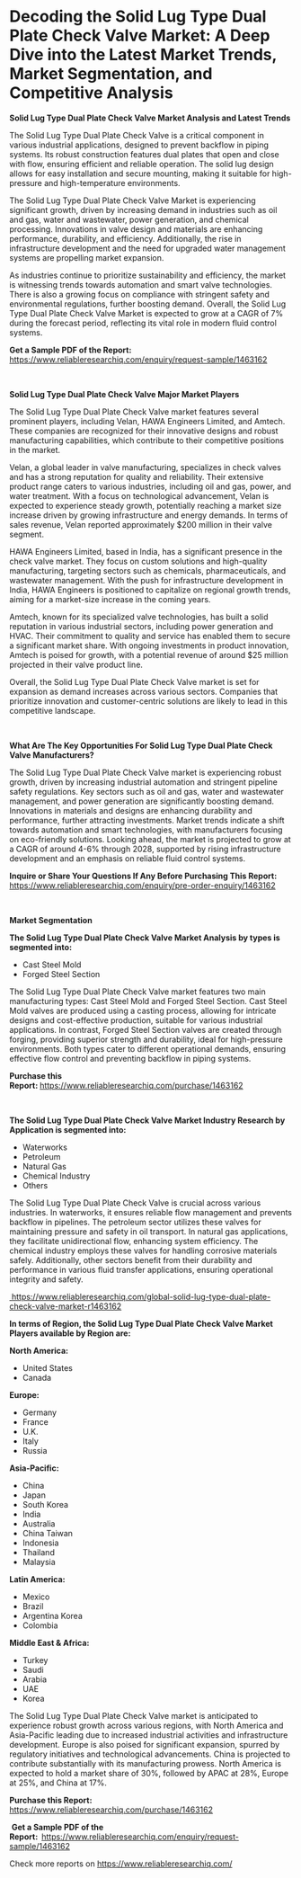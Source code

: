 <p><h1>Decoding the Solid Lug Type Dual Plate Check Valve Market: A Deep Dive into the Latest Market Trends, Market Segmentation, and Competitive Analysis</h1></p><p><strong>Solid Lug Type Dual Plate Check Valve Market Analysis and Latest Trends</strong></p>
<p><p>The Solid Lug Type Dual Plate Check Valve is a critical component in various industrial applications, designed to prevent backflow in piping systems. Its robust construction features dual plates that open and close with flow, ensuring efficient and reliable operation. The solid lug design allows for easy installation and secure mounting, making it suitable for high-pressure and high-temperature environments.</p><p>The Solid Lug Type Dual Plate Check Valve Market is experiencing significant growth, driven by increasing demand in industries such as oil and gas, water and wastewater, power generation, and chemical processing. Innovations in valve design and materials are enhancing performance, durability, and efficiency. Additionally, the rise in infrastructure development and the need for upgraded water management systems are propelling market expansion.</p><p>As industries continue to prioritize sustainability and efficiency, the market is witnessing trends towards automation and smart valve technologies. There is also a growing focus on compliance with stringent safety and environmental regulations, further boosting demand. Overall, the Solid Lug Type Dual Plate Check Valve Market is expected to grow at a CAGR of 7% during the forecast period, reflecting its vital role in modern fluid control systems.</p></p>
<p><strong>Get a Sample PDF of the Report:&nbsp;</strong> <a href="https://www.reliableresearchiq.com/enquiry/request-sample/1463162?utm_campaign=2783&utm_medium=2&utm_source=Github&utm_content=ia&utm_term=12042025&utm_id=solid-lug-type-dual-plate-check-valve">https://www.reliableresearchiq.com/enquiry/request-sample/1463162</a></p>
<p>&nbsp;</p>
<p><strong>Solid Lug Type Dual Plate Check Valve Major Market Players</strong></p>
<p><p>The Solid Lug Type Dual Plate Check Valve market features several prominent players, including Velan, HAWA Engineers Limited, and Amtech. These companies are recognized for their innovative designs and robust manufacturing capabilities, which contribute to their competitive positions in the market.</p><p>Velan, a global leader in valve manufacturing, specializes in check valves and has a strong reputation for quality and reliability. Their extensive product range caters to various industries, including oil and gas, power, and water treatment. With a focus on technological advancement, Velan is expected to experience steady growth, potentially reaching a market size increase driven by growing infrastructure and energy demands. In terms of sales revenue, Velan reported approximately $200 million in their valve segment.</p><p>HAWA Engineers Limited, based in India, has a significant presence in the check valve market. They focus on custom solutions and high-quality manufacturing, targeting sectors such as chemicals, pharmaceuticals, and wastewater management. With the push for infrastructure development in India, HAWA Engineers is positioned to capitalize on regional growth trends, aiming for a market-size increase in the coming years.</p><p>Amtech, known for its specialized valve technologies, has built a solid reputation in various industrial sectors, including power generation and HVAC. Their commitment to quality and service has enabled them to secure a significant market share. With ongoing investments in product innovation, Amtech is poised for growth, with a potential revenue of around $25 million projected in their valve product line.</p><p>Overall, the Solid Lug Type Dual Plate Check Valve market is set for expansion as demand increases across various sectors. Companies that prioritize innovation and customer-centric solutions are likely to lead in this competitive landscape.</p></p>
<p>&nbsp;</p>
<p><strong>What Are The Key Opportunities For Solid Lug Type Dual Plate Check Valve Manufacturers?</strong></p>
<p><p>The Solid Lug Type Dual Plate Check Valve market is experiencing robust growth, driven by increasing industrial automation and stringent pipeline safety regulations. Key sectors such as oil and gas, water and wastewater management, and power generation are significantly boosting demand. Innovations in materials and designs are enhancing durability and performance, further attracting investments. Market trends indicate a shift towards automation and smart technologies, with manufacturers focusing on eco-friendly solutions. Looking ahead, the market is projected to grow at a CAGR of around 4-6% through 2028, supported by rising infrastructure development and an emphasis on reliable fluid control systems.</p></p>
<p><strong>Inquire or Share Your Questions If Any Before Purchasing This Report:</strong> <a href="https://www.reliableresearchiq.com/enquiry/pre-order-enquiry/1463162?utm_campaign=2783&utm_medium=2&utm_source=Github&utm_content=ia&utm_term=12042025&utm_id=solid-lug-type-dual-plate-check-valve">https://www.reliableresearchiq.com/enquiry/pre-order-enquiry/1463162</a></p>
<p>&nbsp;</p>
<p><strong>Market Segmentation</strong></p>
<p><strong>The Solid Lug Type Dual Plate Check Valve Market Analysis by types is segmented into:</strong></p>
<p><ul><li>Cast Steel Mold</li><li>Forged Steel Section</li></ul></p>
<p><p>The Solid Lug Type Dual Plate Check Valve market features two main manufacturing types: Cast Steel Mold and Forged Steel Section. Cast Steel Mold valves are produced using a casting process, allowing for intricate designs and cost-effective production, suitable for various industrial applications. In contrast, Forged Steel Section valves are created through forging, providing superior strength and durability, ideal for high-pressure environments. Both types cater to different operational demands, ensuring effective flow control and preventing backflow in piping systems.</p></p>
<p><strong>Purchase this Report:&nbsp;</strong><a href="https://www.reliableresearchiq.com/purchase/1463162?utm_campaign=2783&utm_medium=2&utm_source=Github&utm_content=ia&utm_term=12042025&utm_id=solid-lug-type-dual-plate-check-valve">https://www.reliableresearchiq.com/purchase/1463162</a></p>
<p>&nbsp;</p>
<p><strong>The Solid Lug Type Dual Plate Check Valve Market Industry Research by Application is segmented into:</strong></p>
<p><ul><li>Waterworks</li><li>Petroleum</li><li>Natural Gas</li><li>Chemical Industry</li><li>Others</li></ul></p>
<p><p>The Solid Lug Type Dual Plate Check Valve is crucial across various industries. In waterworks, it ensures reliable flow management and prevents backflow in pipelines. The petroleum sector utilizes these valves for maintaining pressure and safety in oil transport. In natural gas applications, they facilitate unidirectional flow, enhancing system efficiency. The chemical industry employs these valves for handling corrosive materials safely. Additionally, other sectors benefit from their durability and performance in various fluid transfer applications, ensuring operational integrity and safety.</p></p>
<p><a href="https://www.reliableresearchiq.com/global-solid-lug-type-dual-plate-check-valve-market-r1463162?utm_campaign=2783&utm_medium=2&utm_source=Github&utm_content=ia&utm_term=12042025&utm_id=solid-lug-type-dual-plate-check-valve">&nbsp;https://www.reliableresearchiq.com/global-solid-lug-type-dual-plate-check-valve-market-r1463162</a></p>
<p><strong>In terms of Region, the Solid Lug Type Dual Plate Check Valve Market Players available by Region are:</strong></p>
<p>
    <p> <strong> North America: </strong>
        <ul>
            <li>United States</li>
            <li>Canada</li>
        </ul>
        </p> 
    <p> <strong> Europe: </strong>
        <ul>
            <li>Germany</li>
            <li>France</li>
            <li>U.K.</li>
            <li>Italy</li>
            <li>Russia</li>
        </ul>
        </p> 
    <p> <strong> Asia-Pacific: </strong>
        <ul>
            <li>China</li>
            <li>Japan</li>
            <li>South Korea</li>
            <li>India</li>
            <li>Australia</li>
            <li>China Taiwan</li>
            <li>Indonesia</li>
            <li>Thailand</li>
            <li>Malaysia</li>
        </ul>
        </p> 
    <p> <strong> Latin America: </strong>
        <ul>
            <li>Mexico</li>
            <li>Brazil</li>
            <li>Argentina Korea</li>
            <li>Colombia</li>
        </ul>
        </p> 
    <p> <strong> Middle East & Africa: </strong>
        <ul>
            <li>Turkey</li>
            <li>Saudi</li>
            <li>Arabia</li>
            <li>UAE</li>
            <li>Korea</li>
        </ul>
    </p>
    </p>
<p><p>The Solid Lug Type Dual Plate Check Valve market is anticipated to experience robust growth across various regions, with North America and Asia-Pacific leading due to increased industrial activities and infrastructure development. Europe is also poised for significant expansion, spurred by regulatory initiatives and technological advancements. China is projected to contribute substantially with its manufacturing prowess. North America is expected to hold a market share of 30%, followed by APAC at 28%, Europe at 25%, and China at 17%.</p></p>
<p><strong>Purchase this Report: </strong><a href="https://www.reliableresearchiq.com/purchase/1463162?utm_campaign=2783&utm_medium=2&utm_source=Github&utm_content=ia&utm_term=12042025&utm_id=solid-lug-type-dual-plate-check-valve">https://www.reliableresearchiq.com/purchase/1463162</a></p>
<p>&nbsp;<strong>Get a Sample PDF of the Report:&nbsp;&nbsp;</strong><a href="https://www.reliableresearchiq.com/enquiry/request-sample/1463162?utm_campaign=2783&utm_medium=2&utm_source=Github&utm_content=ia&utm_term=12042025&utm_id=solid-lug-type-dual-plate-check-valve">https://www.reliableresearchiq.com/enquiry/request-sample/1463162</a></p>
<p><strong></strong></p>
<p>Check more reports on <a href="https://www.reliableresearchiq.com/?utm_campaign=2783&utm_medium=2&utm_source=Github&utm_content=ia&utm_term=12042025&utm_id=solid-lug-type-dual-plate-check-valve">https://www.reliableresearchiq.com/</a></p>